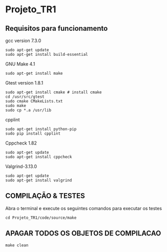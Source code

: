 # Projeto_TR1
## Requisitos para funcionamento

gcc version 7.3.0

	sudo apt-get update
	sudo apt-get install build-essential

GNU Make 4.1

	sudo apt-get install make

Gtest version 1.8.1

	sudo apt-get install cmake # install cmake
	cd /usr/src/gtest
	sudo cmake CMakeLists.txt
	sudo make
	sudo cp *.a /usr/lib

cpplint

	sudo apt-get install python-pip
	sudo pip install cpplint

Cppcheck 1.82

	sudo apt-get update
	sudo apt-get install cppcheck

Valgrind-3.13.0

	sudo apt-get update
	sudo apt-get install valgrind

## COMPILAÇÃO & TESTES

Abra o terminal e execute os seguintes comandos para executar os testes

	cd Projeto_TR1/code/source/make

## APAGAR TODOS OS OBJETOS DE COMPILACAO

	make clean